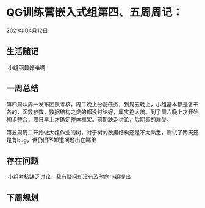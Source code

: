 # QG训练营嵌入式组第四、五周周记：
2023年04月12日

## 生活随记

​		小组项目好难啊

## 一周总结

​        第四周从周一发布团队考核，周二晚上分配任务，到周五晚上，小组基本都是各干各的，函数参数，数据结构之类的都没讨论好，属实挖大坑。到了周六晚上才开始初步整合，周日早上才确定整体框架。前期缺乏讨论，后期真的难受。

​		第五周周二开始做大组作业的树，对于树的数据结构还是不太熟悉，测试了两天还是有bug，但仍旧不知道问题出在哪里

## 存在问题

​		小组考核缺乏讨论，我有疑问却没有及时向小组提出

## 下周规划

